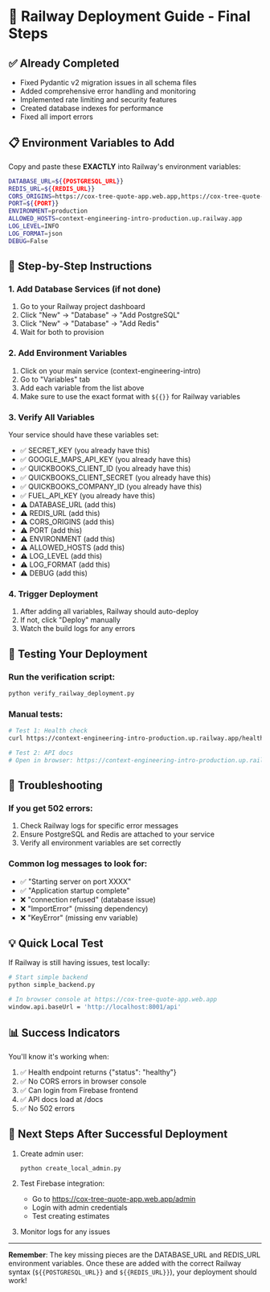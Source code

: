 # 🚀 Railway Deployment Guide - Final Steps

## ✅ Already Completed
- Fixed Pydantic v2 migration issues in all schema files
- Added comprehensive error handling and monitoring
- Implemented rate limiting and security features
- Created database indexes for performance
- Fixed all import errors

## 📋 Environment Variables to Add

Copy and paste these **EXACTLY** into Railway's environment variables:

```bash
DATABASE_URL=${{POSTGRESQL_URL}}
REDIS_URL=${{REDIS_URL}}
CORS_ORIGINS=https://cox-tree-quote-app.web.app,https://cox-tree-quote-app.firebaseapp.com
PORT=${{PORT}}
ENVIRONMENT=production
ALLOWED_HOSTS=context-engineering-intro-production.up.railway.app
LOG_LEVEL=INFO
LOG_FORMAT=json
DEBUG=False
```

## 🔧 Step-by-Step Instructions

### 1. Add Database Services (if not done)
1. Go to your Railway project dashboard
2. Click "New" → "Database" → "Add PostgreSQL"
3. Click "New" → "Database" → "Add Redis"
4. Wait for both to provision

### 2. Add Environment Variables
1. Click on your main service (context-engineering-intro)
2. Go to "Variables" tab
3. Add each variable from the list above
4. Make sure to use the exact format with `${{}}` for Railway variables

### 3. Verify All Variables
Your service should have these variables set:
- ✅ SECRET_KEY (you already have this)
- ✅ GOOGLE_MAPS_API_KEY (you already have this)
- ✅ QUICKBOOKS_CLIENT_ID (you already have this)
- ✅ QUICKBOOKS_CLIENT_SECRET (you already have this)
- ✅ QUICKBOOKS_COMPANY_ID (you already have this)
- ✅ FUEL_API_KEY (you already have this)
- ⚠️ DATABASE_URL (add this)
- ⚠️ REDIS_URL (add this)
- ⚠️ CORS_ORIGINS (add this)
- ⚠️ PORT (add this)
- ⚠️ ENVIRONMENT (add this)
- ⚠️ ALLOWED_HOSTS (add this)
- ⚠️ LOG_LEVEL (add this)
- ⚠️ LOG_FORMAT (add this)
- ⚠️ DEBUG (add this)

### 4. Trigger Deployment
1. After adding all variables, Railway should auto-deploy
2. If not, click "Deploy" manually
3. Watch the build logs for any errors

## 🧪 Testing Your Deployment

### Run the verification script:
```bash
python verify_railway_deployment.py
```

### Manual tests:
```bash
# Test 1: Health check
curl https://context-engineering-intro-production.up.railway.app/health

# Test 2: API docs
# Open in browser: https://context-engineering-intro-production.up.railway.app/docs
```

## 🚨 Troubleshooting

### If you get 502 errors:
1. Check Railway logs for specific error messages
2. Ensure PostgreSQL and Redis are attached to your service
3. Verify all environment variables are set correctly

### Common log messages to look for:
- ✅ "Starting server on port XXXX"
- ✅ "Application startup complete"
- ❌ "connection refused" (database issue)
- ❌ "ImportError" (missing dependency)
- ❌ "KeyError" (missing env variable)

## 💡 Quick Local Test

If Railway is still having issues, test locally:
```bash
# Start simple backend
python simple_backend.py

# In browser console at https://cox-tree-quote-app.web.app
window.api.baseUrl = 'http://localhost:8001/api'
```

## 📊 Success Indicators

You'll know it's working when:
1. ✅ Health endpoint returns {"status": "healthy"}
2. ✅ No CORS errors in browser console
3. ✅ Can login from Firebase frontend
4. ✅ API docs load at /docs
5. ✅ No 502 errors

## 🎯 Next Steps After Successful Deployment

1. Create admin user:
   ```bash
   python create_local_admin.py
   ```

2. Test Firebase integration:
   - Go to https://cox-tree-quote-app.web.app/admin
   - Login with admin credentials
   - Test creating estimates

3. Monitor logs for any issues

---

**Remember**: The key missing pieces are the DATABASE_URL and REDIS_URL environment variables. Once these are added with the correct Railway syntax (`${{POSTGRESQL_URL}}` and `${{REDIS_URL}}`), your deployment should work!